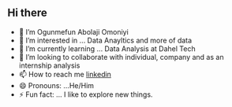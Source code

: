 ## Hi there

- 👋  I’m Ogunmefun Abolaji Omoniyi
- 👀 I’m interested in ... Data Anayltics and more of data
- 🌱 I’m currently learning ... Data Analysis at Dahel Tech 
- 💞️ I’m looking to collaborate with individual, company and as an internship analysis 
- 📫 How to reach me [linkedin](https://www.linkedin.com/in/ogunmefun-abolaji-omoniyi-252743114)
- 😄 Pronouns: ...He/Him
- ⚡ Fun fact: ... I like to explore new things.


